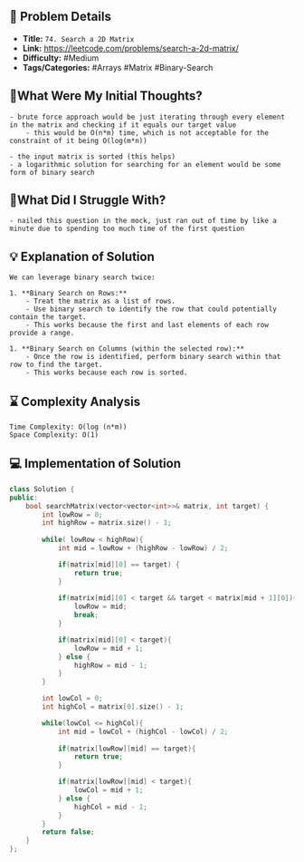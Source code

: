 ## 📝 Problem Details

- **Title:** `74. Search a 2D Matrix`
- **Link:** https://leetcode.com/problems/search-a-2d-matrix/
- **Difficulty:** #Medium 
- **Tags/Categories:** #Arrays #Matrix #Binary-Search 

## 💭What Were My Initial Thoughts?

```
- brute force approach would be just iterating through every element in the matrix and checking if it equals our target value
	- this would be O(n*m) time, which is not acceptable for the constraint of it being O(log(m*n))

- the input matrix is sorted (this helps)
- a logarithmic solution for searching for an element would be some form of binary search
```

## 🤔What Did I Struggle With?

```
- nailed this question in the mock, just ran out of time by like a minute due to spending too much time of the first question 
```

## 💡 Explanation of Solution

```
We can leverage binary search twice:

1. **Binary Search on Rows:**
    - Treat the matrix as a list of rows.
    - Use binary search to identify the row that could potentially contain the target.
    - This works because the first and last elements of each row provide a range.

1. **Binary Search on Columns (within the selected row):**
    - Once the row is identified, perform binary search within that row to find the target.
    - This works because each row is sorted.
```

## ⌛ Complexity Analysis

```
Time Complexity: O(log (n*m))
Space Complexity: O(1)
```

## 💻 Implementation of Solution

```cpp
class Solution {
public:
    bool searchMatrix(vector<vector<int>>& matrix, int target) {
        int lowRow = 0;
        int highRow = matrix.size() - 1;
        
        while( lowRow < highRow){
            int mid = lowRow + (highRow - lowRow) / 2;

            if(matrix[mid][0] == target) {
	            return true;
			}
			
            if(matrix[mid][0] < target && target < matrix[mid + 1][0]){
                lowRow = mid;
                break;
            }

            if(matrix[mid][0] < target){
                lowRow = mid + 1;
            } else {
                highRow = mid - 1;
            }
        }

        int lowCol = 0;
        int highCol = matrix[0].size() - 1;

        while(lowCol <= highCol){
            int mid = lowCol + (highCol - lowCol) / 2;
            
            if(matrix[lowRow][mid] == target){
                return true;
            }

            if(matrix[lowRow][mid] < target){
                lowCol = mid + 1;
            } else {
                highCol = mid - 1;
            }
        }
        return false;
    }
};
```